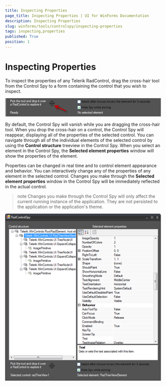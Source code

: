 ```yaml
---
title: Inspecting Properties
page_title: Inspecting Properties | UI for WinForms Documentation
description: Inspecting Properties
slug: winforms/tools/controlspy/inspecting-properties
tags: inspecting,properties
published: True
position: 1
---
```


# Inspecting Properties



To inspect the properties of any Telerik RadControl, drag the cross-hair tool from the Control Spy to a form containing the control that you wish to inspect.

![tools-controlspy-inspecting-properties 001](images/tools-controlspy-inspecting-properties001.png)

By default, the Control Spy will vanish while you are dragging the cross-hair tool. When you drop the cross-hair on a control, the Control Spy will reappear, displaying all of the properties of the selected control. You can navigate through all of the individual elements of the selected control by using the __Control structure__ treeview in the Control Spy. When you select an element in the Control Spy, the __Selected element properties__ window will show the properties of the element. 

Properties can be changed in real time and to control element appearance and behavior. You can interactively change any of the properties of any element in the selected control. Changes you make through the __Selected element properties__ window in the Control Spy will be immediately reflected in the actual control.

>note Changes you make through the Control Spy will only affect the current running instance of the application. They are not persisted to the application or the application's theme.
>

![tools-controlspy-inspecting-properties 002](images/tools-controlspy-inspecting-properties002.png)
